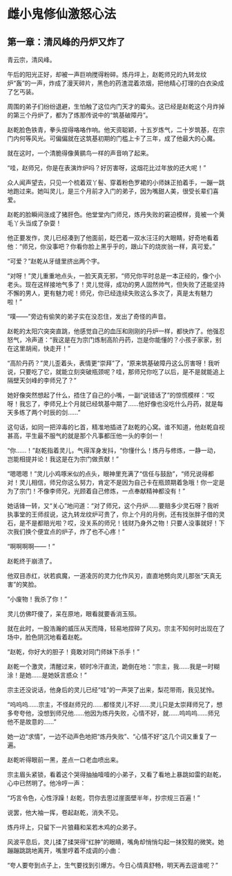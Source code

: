 # 雌小鬼修仙激怒心法

## 第一章：清风峰的丹炉又炸了

青云宗，清风峰。

午后的阳光正好，却被一声巨响搅得粉碎。炼丹坪上，赵乾师兄的九转龙纹炉“轰”的一声，炸成了漫天碎片，黑色的药渣混着浓烟，把他精心打理的白衣染成了乞丐装。

周围的弟子们纷纷退避，生怕触了这位内门天才的霉头。这已经是赵乾这个月炸掉的第三个丹炉了，都为了炼那传说中的“筑基破障丹”。

赵乾脸色铁青，拳头捏得咯咯作响。他天资聪颖，十五岁炼气，二十岁筑基，在宗门内何等风光。可偏偏就在这筑基初期的门槛上卡了三年，成了他最大的心魔。

就在这时，一个清脆得像黄鹂鸟一样的声音响了起来。

“哇，赵师兄，你是在表演炸炉吗？好厉害呀，这烟花比过年放的还大呢！”

众人闻声望去，只见一个梳着双丫髻、穿着粉色罗裙的小师妹正拍着手，一蹦一跳地跑过来。她叫灵儿，是三个月前才入门的弟子，因为嘴甜人美，很受长辈们喜爱。

赵乾的脸瞬间涨成了猪肝色。他堂堂内门师兄，炼丹失败的窘迫模样，竟被一个黄毛丫头当成了杂耍！

他正要发作，灵儿已经凑到了他面前，眨巴着一双水汪汪的大眼睛，好奇地看着他：“师兄，你没事吧？你看你脸上黑乎乎的，跟山下的烧炭翁一样，真可爱。”

“可爱？”赵乾从牙缝里挤出两个字。

“对呀！”灵儿重重地点头，一脸天真无邪，“师兄你平时总是一本正经的，像个小老头。现在这样接地气多了！灵儿觉得，成功的男人固然帅气，但失败了还能坚持不懈的男人，更有魅力呢！师兄，你已经连续失败这么多次了，真是太有魅力啦！”

“噗——”旁边有偷笑的弟子实在没忍住，发出了奇怪的声音。

赵乾的太阳穴突突直跳，他感觉自己的血压和刚刚的丹炉一样，都快炸了。他强忍怒气，冷声道：“我这是在为宗门炼制高阶丹药，岂是你能懂的？小孩子家家，别在这里胡闹，快走开！”

“高阶丹药？”灵儿歪着头，表情更“崇拜”了，“原来筑基破障丹这么厉害呀！我听说，只要吃了它，就能立刻突破瓶颈呢？哇，那师兄你吃了以后，是不是就能追上隔壁天剑峰的李师兄了？”

她好像突然想起了什么，捂住了自己的小嘴，一副“说错话了”的惊慌模样：“哎呀！我忘了，李师兄上个月就已经筑基中期了……他好像也没吃什么丹药，就是每天多练了两个时辰的剑……”

这句话，如同一把淬毒的匕首，精准地插进了赵乾的心窝。谁不知道，他赵乾自视甚高，平生最不服气的就是那个凡事都压他一头的李剑一！

“你……！”赵乾指着灵儿，气得浑身发抖，“你懂什么！炼丹与修炼，一静一动，岂能相提并论！我这是在为宗门做贡献！”

“嗯嗯嗯！”灵儿小鸡啄米似的点头，眼神里充满了“信任与鼓励”，“师兄说得都对！灵儿相信，师兄你这么努力，肯定不是因为自己卡在瓶颈期着急哦！你一定是为了宗门！不像李师兄，光顾着自己修炼，一点奉献精神都没有！”

她话锋一转，又“关心”地问道：“对了师兄，这个丹炉……要赔多少灵石呀？我听执事堂的王师叔说，这九转龙纹炉可贵了，你上个月的月例，还有找张胖子借的灵石，是不是都赔光啦？哎，没关系的师兄！钱财乃身外之物！只要人没事就好！下次我们换个便宜点的炉子，炸了也不心疼！”

“啊啊啊啊——！”

赵乾终于崩溃了。

他双目赤红，状若疯魔，一道凌厉的灵力化作风刃，直直地劈向灵儿那张“天真无害”的笑脸。

“小废物！我杀了你！”

灵儿仿佛吓傻了，呆在原地，眼看就要香消玉殒。

就在此时，一股浩瀚的威压从天而降，轻易地捏碎了风刃。宗主不知何时出现在了场中，脸色阴沉地看着赵乾。

“赵乾，你好大的胆子！竟敢对同门师妹下杀手！”

赵乾一个激灵，清醒过来，顿时冷汗直流，跪倒在地：“宗主，我……我是一时糊涂！是她……是她妖言惑众！”

宗主还没说话，他身后的灵儿已经“哇”的一声哭了出来，梨花带雨，我见犹怜。

“呜呜呜……宗主，不怪赵师兄的……都怪灵儿不好……灵儿只是太崇拜师兄了，想多夸夸他，没想到师兄他……他因为炼丹失败，心情不好，就……呜呜呜……师兄他不是故意的……”

她一边“求情”，一边不动声色地把“炼丹失败”、“心情不好”这几个词又重复了一遍。

赵乾听得眼前一黑，差点一口老血喷出来。

宗主眉头紧锁，看着这个哭得抽抽噎噎的小弟子，又看了看地上暴跳如雷的赵乾，心中已然明了。他冷哼一声：

“巧言令色，心性浮躁！赵乾，罚你去思过崖面壁半年，抄宗规三百遍！”

说罢，他大袖一挥，卷起赵乾，消失不见。

炼丹坪上，只留下一片狼藉和呆若木鸡的众弟子。

风波平息后，灵儿揉了揉哭得“红肿”的眼睛，嘴角却悄悄勾起一抹狡黠的微笑。她蹦蹦跳跳地离开，嘴里哼着不成调的小曲：

“夸人要夸到点子上，生气要找到引爆方。今日心情真舒畅，明天再去逗谁呢？” 